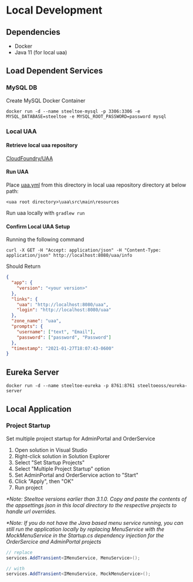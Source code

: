 # Local Development

## Dependencies

- Docker
- Java 11 (for local uaa)

## Load Dependent Services

### MySQL DB

Create MySQL Docker Container

`docker run -d --name steeltoe-mysql -p 3306:3306 -e MYSQL_DATABASE=steeltoe -e MYSQL_ROOT_PASSWORD=password mysql`

### Local UAA

#### Retrieve local uaa repository

[CloudFoundry/UAA](https://github.com/cloudfoundry/uaa)

#### Run UAA

Place [uaa.yml](./uaa.yml) from this directory in local uaa repository directory at below path:

`<uaa root directory>\uaa\src\main\resources`

Run uaa locally with `gradlew run`

#### Confirm Local UAA Setup

Running the following command

```
curl -X GET -H "Accept: application/json" -H "Content-Type: application/json" http://localhost:8080/uaa/info
```

Should Return

```json
{
  "app": {
    "version": "<your version>"
  },
  "links": {
    "uaa": "http://localhost:8080/uaa",
    "login": "http://localhost:8080/uaa"
  },
  "zone_name": "uaa",
  "prompts": {
    "username": ["text", "Email"],
    "password": ["password", "Password"]
  },
  "timestamp": "2021-01-27T18:07:43-0600"
}
```

## Eureka Server

`docker run -d --name steeltoe-eureka -p 8761:8761 steeltoeoss/eureka-server`

## Local Application

### Project Startup

Set multiple project startup for AdminPortal and OrderService

1. Open solution in Visual Studio
1. Right-click solution in Solution Explorer
1. Select "Set Startup Projects"
1. Select "Multiple Project Startup" option
1. Set AdminPortal and OrderService action to "Start"
1. Click "Apply", then "OK"
1. Run project

<i>\*Note: Steeltoe versions earlier than 3.1.0. Copy and paste the contents of the appsettings json in this local directory to the respective projects to handle url overrides.</i>

<i>\*Note: If you do not have the Java based menu service running, you can still run the application locally by replacing MenuService with the MockMenuService in the Startup.cs dependency injection for the OrderSercice and AdminPortal projects</i>

```csharp
// replace
services.AddTransient<IMenuService, MenuService>();

// with
services.AddTransient<IMenuService, MockMenuService>();
```
